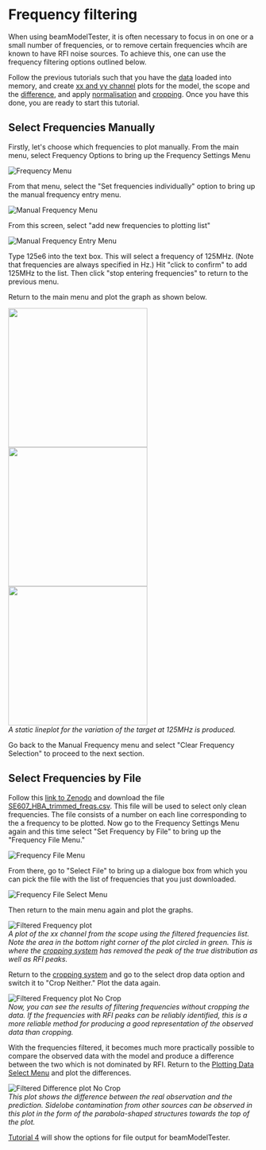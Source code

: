 # Frequency filtering<a name="frequencies"></a>
When using beamModelTester, it is often necessary to focus in on one or a small number of frequencies, or to remove certain frequencies whcih are known to have RFI noise sources.  To achieve this, one can use the frequency filtering options outlined below.  

Follow the previous tutorials such that you have the [data](/tutorial_1.md#input) loaded into memory, and create [xx and yy channel](/tutorial_2.md#variables) plots for the model, the scope and the [difference](/tutorial_2.md#differences), and apply [normalisation](/tutorial_1.md#normalisation) and [cropping](/tutorial_1.md#cropping).  Once you have this done, you are ready to start this tutorial.

## Select Frequencies Manually<a name="manual"></a>
Firstly, let's choose which frequencies to plot manually.  From the main menu, select Frequency Options to bring up the Frequency Settings Menu

![Frequency Menu](/images/interactive_snips/gicm_7_Freq_menu.PNG)

From that menu, select the "Set frequencies individually" option to bring up the manual frequency entry menu.

![Manual Frequency Menu](/images/interactive_snips/gicm_7_1_Freq_manual_menu.PNG)

From this screen, select "add new frequencies to plotting list"

![Manual Frequency Entry Menu](/images/interactive_snips/gicm_7_1_2_Freq_manual_entries_menu.PNG)

Type 125e6 into the text box.  This will select a frequency of 125MHz.  (Note that frequencies are always specified in Hz.)  Hit "click to confirm" to add 125MHz to the list.  Then click "stop entering frequencies" to return to the previous menu.

Return to the main menu and plot the graph as shown below.  

<img src="/images/tutorial_3_1_1.png" width=280><img src="/images/tutorial_3_1_3.png" width=280><img src="/images/tutorial_3_1_3.png" width=280>\
*A static lineplot for the variation of the target at 125MHz is produced.*

Go back to the Manual Frequency menu and select "Clear Frequency Selection" to proceed to the next section.

## Select Frequencies by File<a name="file"></a>
Follow this [link to Zenodo](https://zenodo.org/record/2592487#.XIkyiIXLcUE) and download the file [SE607_HBA_trimmed_freqs.csv](https://zenodo.org/record/2592487/files/SE607_HBA_trimmed_freqs.csv?download=1).  This file will be used to select only clean frequencies.  The file consists of a number on each line corresponding to the a frequency to be plotted.  Now go to the Frequency Settings Menu again and this time select "Set Frequency by File" to bring up the "Frequency File Menu."

![Frequency File Menu](/images/interactive_snips/gicm_7_2_Freq_file_menu.PNG)

From there, go to "Select File" to bring up a dialogue box from which you can pick the file with the list of frequencies that you just downloaded.

![Frequency File Select Menu](/images/interactive_snips/gicm_7_2_1_Freq_file_select_menu.PNG)

Then return to the main menu again and plot the graphs.  

![Filtered Frequency plot](/images/tutorial_3_2_1.png)\
*A plot of the xx channel from the scope using the filtered frequencies list.  Note the area in the bottom right corner of the plot circled in green.  This is where the [cropping system](/tutorial_1.md#cropping) has removed the peak of the true distribution as well as RFI peaks.*

Return to the [cropping system](/tutorial_1.md#cropping) and go to the select drop data option and switch it to "Crop Neither."  Plot the data again.

![Filtered Frequency plot No Crop](/images/tutorial_3_3_1.png)\
*Now, you can see the results of filtering frequencies without cropping the data.  If the frequencies with RFI peaks can be reliably identified, this is a more reliable method for producing a good representation of the observed data than cropping.*

With the frequencies filtered, it becomes much more practically possible to compare the observed data with the model and produce a difference between the two which is not dominated by RFI.  Return to the [Plotting Data Select Menu](/tutorial_2.md#plotting-differences) and plot the differences.

![Filtered Difference plot No Crop](/images/tutorial_3_4_1.png)\
*This plot shows the difference between the real observation and the prediction.  Sidelobe contamination from other sources can be observed in this plot in the form of the parabola-shaped structures towards the top of the plot.*

[Tutorial 4](/tutorial_4.md) will show the options for file output for beamModelTester.
